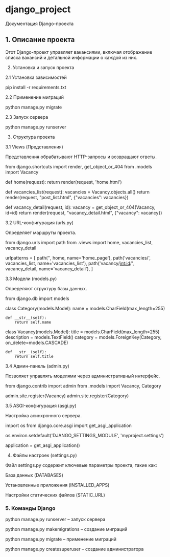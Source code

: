 # django_project
Документация Django-проекта

## 1. Описание проекта

Этот Django-проект управляет вакансиями, включая отображение списка вакансий и детальной информации о каждой из них.

2. Установка и запуск проекта

2.1 Установка зависимостей

pip install -r requirements.txt

2.2 Применение миграций

python manage.py migrate

2.3 Запуск сервера

python manage.py runserver

3. Структура проекта

3.1 Views (Представления)

Представления обрабатывают HTTP-запросы и возвращают ответы.

from django.shortcuts import render, get_object_or_404
from .models import Vacancy

def home(request):
    return render(request, 'home.html')

def vacancies_list(request):
    vacancies = Vacancy.objects.all()
    return render(request, "post_list.html", {"vacancies": vacancies})

def vacancy_detail(request, id):
    vacancy = get_object_or_404(Vacancy, id=id)
    return render(request, "vacancy_detail.html", {"vacancy": vacancy})

3.2 URL-конфигурация (urls.py)

Определяет маршруты проекта.

from django.urls import path
from .views import home, vacancies_list, vacancy_detail

urlpatterns = [
    path('', home, name='home_page'),
    path('vacancies/', vacancies_list, name='vacancies_list'),
    path('vacancy/<int:id>/', vacancy_detail, name='vacancy_detail'),
]

3.3 Модели (models.py)

Определяют структуру базы данных.

from django.db import models

class Category(models.Model):
    name = models.CharField(max_length=255)

    def __str__(self):
        return self.name

class Vacancy(models.Model):
    title = models.CharField(max_length=255)
    description = models.TextField()
    category = models.ForeignKey(Category, on_delete=models.CASCADE)

    def __str__(self):
        return self.title

3.4 Админ-панель (admin.py)

Позволяет управлять моделями через административный интерфейс.

from django.contrib import admin
from .models import Vacancy, Category

admin.site.register(Vacancy)
admin.site.register(Category)

3.5 ASGI-конфигурация (asgi.py)

Настройка асинхронного сервера.

import os
from django.core.asgi import get_asgi_application

os.environ.setdefault('DJANGO_SETTINGS_MODULE', 'myproject.settings')

application = get_asgi_application()

4. Файлы настроек (settings.py)

Файл settings.py содержит ключевые параметры проекта, такие как:

База данных (DATABASES)

Установленные приложения (INSTALLED_APPS)

Настройки статических файлов (STATIC_URL)

### 5. Команды Django

python manage.py runserver – запуск сервера

python manage.py makemigrations – создание миграций

python manage.py migrate – применение миграций

python manage.py createsuperuser – создание администратора
